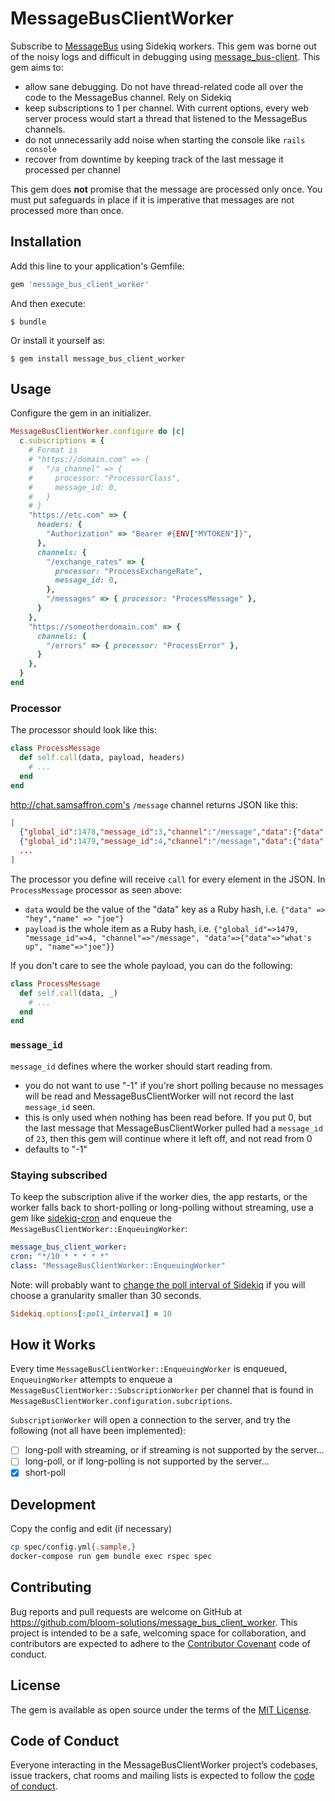 # MessageBusClientWorker

Subscribe to [MessageBus](https://github.com/SamSaffron/message_bus) using Sidekiq workers. This gem was borne out of the noisy logs and difficult in debugging using [message_bus-client](https://github.com/lowjoel/message_bus-client). This gem aims to:

- allow sane debugging. Do not have thread-related code all over the code to the MessageBus channel. Rely on Sidekiq
- keep subscriptions to 1 per channel. With current options, every web server process would start a thread that listened to the MessageBus channels.
- do not unnecessarily add noise when starting the console like `rails console`
- recover from downtime by keeping track of the last message it processed per channel

This gem does **not** promise that the message are processed only once. You must put safeguards in place if it is imperative that messages are not processed more than once.

## Installation

Add this line to your application's Gemfile:

```ruby
gem 'message_bus_client_worker'
```

And then execute:

    $ bundle

Or install it yourself as:

    $ gem install message_bus_client_worker

## Usage

Configure the gem in an initializer.

```ruby
MessageBusClientWorker.configure do |c|
  c.subscriptions = {
    # Format is
    # "https://domain.com" => {
    #   "/a_channel" => {
    #     processor: "ProcessorClass",
    #     message_id: 0,
    #   }
    # }
    "https://etc.com" => {
      headers: {
        "Authorization" => "Bearer #{ENV["MYTOKEN"]}",
      },
      channels: {
        "/exchange_rates" => {
          processor: "ProcessExchangeRate",
          message_id: 0,
        },
        "/messages" => { processor: "ProcessMessage" },
      }
    },
    "https://someotherdomain.com" => {
      channels: {
        "/errors" => { processor: "ProcessError" },
      }
    },
  }
end
```

### Processor

The processor should look like this:

```ruby
class ProcessMessage
  def self.call(data, payload, headers)
    # ...
  end
end
```

http://chat.samsaffron.com's `/message` channel returns JSON like this:

```json
[
  {"global_id":1478,"message_id":3,"channel":"/message","data":{"data":"hey","name":"joe"}},
  {"global_id":1479,"message_id":4,"channel":"/message","data":{"data":"what's up","name":"joe"}},
  ...
]
```

The processor you define will receive `call` for every element in the JSON. In `ProcessMessage` processor as seen above:

- `data` would be the value of the "data" key as a Ruby hash, i.e. `{"data" => "hey","name" => "joe"}`
- `payload` is the whole item as a Ruby hash, i.e. `{"global_id"=>1479, "message_id"=>4, "channel"=>"/message", "data"=>{"data"=>"what's up", "name"=>"joe"}}`

If you don't care to see the whole payload, you can do the following:

```ruby
class ProcessMessage
  def self.call(data, _)
    # ...
  end
end
```

### `message_id`

`message_id` defines where the worker should start reading from.

- you do not want to use "-1" if you're short polling because no messages will be read and MessageBusClientWorker will not record the last `message_id` seen.
- this is only used when nothing has been read before. If you put 0, but the last message that MessageBusClientWorker pulled had a `message_id` of `23`, then this gem will continue where it left off, and not read from 0
- defaults to "-1"

### Staying subscribed

To keep the subscription alive if the worker dies, the app restarts, or the worker falls back to short-polling or long-polling without streaming, use a gem like [sidekiq-cron](https://github.com/ondrejbartas/sidekiq-cron) and enqueue the `MessageBusClientWorker::EnqueuingWorker`:

```yml
message_bus_client_worker:
cron: "*/10 * * * * *"
class: "MessageBusClientWorker::EnqueuingWorker"
```

Note: will probably want to [change the poll interval of Sidekiq](https://github.com/ondrejbartas/sidekiq-cron#under-the-hood) if you will choose a granularity smaller than 30 seconds.

```ruby
Sidekiq.options[:poll_interval] = 10
```

## How it Works

Every time `MessageBusClientWorker::EnqueuingWorker` is enqueued, `EnqueuingWorker` attempts to enqueue a `MessageBusClientWorker::SubscriptionWorker` per channel that is found in `MessageBusClientWorker.configuration.subcriptions`.

`SubscriptionWorker` will open a connection to the server, and try the following (not all have been implemented):

- [ ] long-poll with streaming, or if streaming is not supported by the server...
- [ ] long-poll, or if long-polling is not supported by the server...
- [x] short-poll

## Development

Copy the config and edit (if necessary)

```sh
cp spec/config.yml{.sample,}
docker-compose run gem bundle exec rspec spec
```

## Contributing

Bug reports and pull requests are welcome on GitHub at https://github.com/bloom-solutions/message_bus_client_worker. This project is intended to be a safe, welcoming space for collaboration, and contributors are expected to adhere to the [Contributor Covenant](http://contributor-covenant.org) code of conduct.

## License

The gem is available as open source under the terms of the [MIT License](https://opensource.org/licenses/MIT).

## Code of Conduct

Everyone interacting in the MessageBusClientWorker project’s codebases, issue trackers, chat rooms and mailing lists is expected to follow the [code of conduct](https://github.com/bloom-solutions/message_bus_client_worker/blob/master/CODE_OF_CONDUCT.md).
